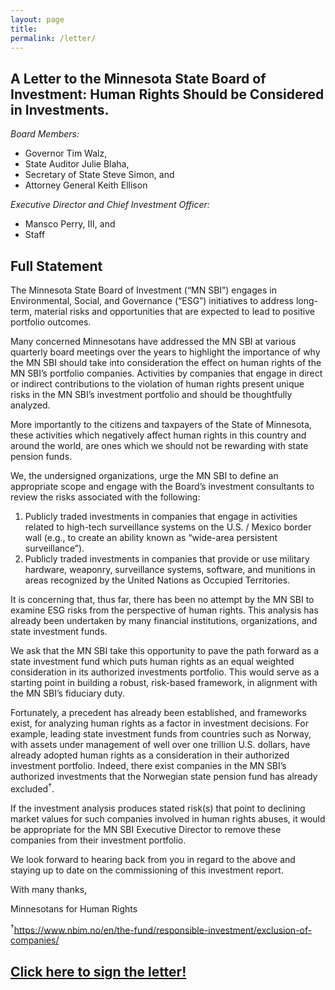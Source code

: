 ```yaml
---
layout: page
title: 
permalink: /letter/
---
```


## A Letter to the Minnesota State Board of Investment: Human Rights Should be Considered in Investments.

<i>Board Members:</i>
- Governor Tim Walz,
- State Auditor Julie Blaha,
- Secretary of State Steve Simon, and 
- Attorney General Keith Ellison

<i>Executive Director and Chief Investment Officer:</i> 
- Mansco Perry, III, and 
- Staff


## Full Statement

The Minnesota State Board of Investment (“MN SBI”) engages in Environmental, Social, and Governance (“ESG”) initiatives to address long-term, material risks and opportunities that are expected to lead to positive portfolio outcomes. 

Many concerned Minnesotans have addressed the MN SBI at various quarterly board meetings over the years to highlight the importance of why the MN SBI should take into consideration the effect on human rights of the MN SBI’s portfolio companies. Activities by companies that engage in direct or indirect contributions to the violation of human rights present unique risks in the MN SBI’s investment portfolio and should be thoughtfully analyzed. 

More importantly to the citizens and taxpayers of the State of Minnesota, these activities which negatively affect human rights in this country and around the world, are ones which we should not be rewarding with state pension funds. 
 
We, the undersigned organizations, urge the MN SBI to define an appropriate scope and engage with the Board’s investment consultants to review the risks associated with the following:
1. Publicly traded investments in companies that engage in activities related to high-tech surveillance systems on the U.S. / Mexico border wall (e.g., to create an ability known as “wide-area persistent surveillance”).
2. Publicly traded investments in companies that provide or use military hardware, weaponry, surveillance systems, software, and munitions in areas recognized by the United Nations as Occupied Territories.
 
It is concerning that, thus far, there has been no attempt by the MN SBI to examine ESG risks from the perspective of human rights. This analysis has already been undertaken by many financial institutions, organizations, and state investment funds. 

We ask that the MN SBI take this opportunity to pave the path forward as a state investment fund which puts human rights as an equal weighted consideration in its authorized investments portfolio. This would serve as a starting point in building a robust, risk-based framework, in alignment with the MN SBI’s fiduciary duty.
 
Fortunately, a precedent has already been established, and frameworks exist, for analyzing human rights as a factor in investment decisions. For example, leading state investment funds from countries such as Norway, with assets under management of well over one trillion U.S. dollars, have already adopted human rights as a consideration in their authorized investment portfolio. Indeed, there exist companies in the MN SBI’s authorized investments that the Norwegian state pension fund has already excluded<sup>†</sup>.
 
If the investment analysis produces stated risk(s) that point to declining market values for such companies involved in human rights abuses, it would be appropriate for the MN SBI Executive Director to remove these companies from their investment portfolio.
 
We look forward to hearing back from you in regard to the above and staying up to date on the commissioning of this investment report.
 
With many thanks,
 
Minnesotans for Human Rights

<sup>†</sup>https://www.nbim.no/en/the-fund/responsible-investment/exclusion-of-companies/

## [Click here to sign the letter!](https://forms.gle/tHgMV44jnT69SfnY6 "Google Form to Support MN 4 Human Rights")
